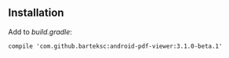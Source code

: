 ## Installation

Add to _build.gradle_:

`compile 'com.github.barteksc:android-pdf-viewer:3.1.0-beta.1'`